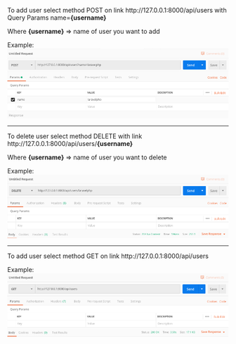 <p>To add user select method POST on link http://127.0.0.1:8000/api/users with Query Params name=<strong>{username}</strong></p>
<p>Where <strong>{username}</strong> => name of user you want to add</p>
<p>Example:
    <img src="./storage/examples/add.png">
</p>
<hr>
<p>To delete user select method DELETE with link http://127.0.0.1:8000/api/users/<strong>{username}</strong></p>
<p>Where <strong>{username}</strong> => name of user you want to delete</p>
<p>Example:
    <img src="./storage/examples/delete.png">
</p>
<hr>
<p>To add user select method GET on link http://127.0.0.1:8000/api/users</p>
<p>Example:
    <img src="./storage/examples/get.png">
</p>